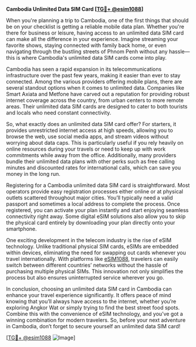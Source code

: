 **Cambodia Unlimited Data SIM Card [[TG💪+ @esim1088](https://t.me/s/esim1088)]**

When you're planning a trip to Cambodia, one of the first things that should be on your checklist is getting a reliable mobile data plan. Whether you're there for business or leisure, having access to an unlimited data SIM card can make all the difference in your experience. Imagine streaming your favorite shows, staying connected with family back home, or even navigating through the bustling streets of Phnom Penh without any hassle—this is where Cambodia's unlimited data SIM cards come into play.

Cambodia has seen a rapid expansion in its telecommunications infrastructure over the past few years, making it easier than ever to stay connected. Among the various providers offering mobile plans, there are several standout options when it comes to unlimited data. Companies like Smart Axiata and Metfone have carved out a reputation for providing robust internet coverage across the country, from urban centers to more remote areas. Their unlimited data SIM cards are designed to cater to both tourists and locals who need constant connectivity.

So, what exactly does an unlimited data SIM card offer? For starters, it provides unrestricted internet access at high speeds, allowing you to browse the web, use social media apps, and stream videos without worrying about data caps. This is particularly useful if you rely heavily on online resources during your travels or need to keep up with work commitments while away from the office. Additionally, many providers bundle their unlimited data plans with other perks such as free calling minutes and discounted rates for international calls, which can save you money in the long run.

Registering for a Cambodia unlimited data SIM card is straightforward. Most operators provide easy registration processes either online or at physical outlets scattered throughout major cities. You’ll typically need a valid passport and sometimes a local address to complete the process. Once registered, you can activate your plan instantly and start enjoying seamless connectivity right away. Some digital eSIM solutions also allow you to skip the physical card entirely by downloading your plan directly onto your smartphone.

One exciting development in the telecom industry is the rise of eSIM technology. Unlike traditional physical SIM cards, eSIMs are embedded within devices, eliminating the need for swapping out cards whenever you travel internationally. With platforms like [eSIM1088](https://t.me/s/esim1088), travelers can easily switch between different countries’ networks without the hassle of purchasing multiple physical SIMs. This innovation not only simplifies the process but also ensures uninterrupted service wherever you go.

In conclusion, choosing an unlimited data SIM card in Cambodia can enhance your travel experience significantly. It offers peace of mind knowing that you’ll always have access to the internet, whether you’re exploring Angkor Wat or simply trying to find the best street food spots. Combine this with the convenience of eSIM technology, and you’ve got a winning combination for modern travelers. So, before your next adventure in Cambodia, don’t forget to secure yourself an unlimited data SIM card!

[[TG💪+ @esim1088](https://t.me/s/esim1088) ![Image](https://i.postimg.cc/Y0z9fWf4/image.png)]